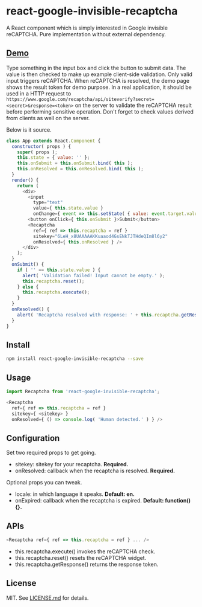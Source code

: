 # react-google-invisible-recaptcha #

A React component which is simply interested in Google invisible reCAPTCHA. Pure implementation without external dependency.

## [Demo][demo] ##

Type something in the input box and click the button to submit data. The value is then checked to make up example client-side validation. Only valid input triggers reCAPTCHA. When reCAPTCHA is resolved, the demo page shows the result token for demo purpose. In a real application, it should be used in a HTTP request to `https://www.google.com/recaptcha/api/siteverify?secret=<secret>&response=<token>` on the server to validate the reCAPTCHA result before performing sensitive operation. Don't forget to check values derived from clients as well on the server.

Below is it source.

```js
class App extends React.Component {
  constructor( props ) {
    super( props );
    this.state = { value: '' };
    this.onSubmit = this.onSubmit.bind( this );
    this.onResolved = this.onResolved.bind( this );
  }
  render() {
    return (
      <div>
        <input
          type="text"
          value={ this.state.value }
          onChange={ event => this.setState( { value: event.target.value } ) } />
        <button onClick={ this.onSubmit }>Submit</button>
        <Recaptcha
          ref={ ref => this.recaptcha = ref }
          sitekey="6LeH_x8UAAAAAKKuaaod4GsENkTJTHdeQIm8l6y2"
          onResolved={ this.onResolved } />
      </div>
    );
  }
  onSubmit() {
    if ( '' == this.state.value ) {
      alert( 'Validation failed! Input cannot be empty.' );
      this.recaptcha.reset();
    } else {
      this.recaptcha.execute();
    }
  }
  onResolved() {
    alert( 'Recaptcha resolved with response: ' + this.recaptcha.getResponse() );
  }
}
```

## Install ##

```sh
npm install react-google-invisible-recaptcha --save
```

## Usage ##

```js
import Recaptcha from 'react-google-invisible-recaptcha';

<Recaptcha
  ref={ ref => this.recaptcha = ref }
  sitekey={ <sitekey> }
  onResolved={ () => console.log( 'Human detected.' ) } />
```

## Configuration ##

Set two required props to get going.

* sitekey: sitekey for your recaptcha. **Required.**
* onResolved: callback when the recaptcha is resolved. **Required.**

Optional props you can tweak.

* locale: in which language it speaks. **Default: en.**
* onExpired: callback when the recaptcha is expired. **Default: function() {}.**

## APIs ##

```js
<Recaptcha ref={ ref => this.recaptcha = ref } ... />
```

* this.recaptcha.execute() invokes the reCAPTCHA check.
* this.recaptcha.reset() resets the reCAPTCHA widget.
* this.recaptcha.getResponse() returns the response token.

## License ##

MIT. See [LICENSE.md](http://github.com/szchenghuang/react-google-invisible-recaptcha/blob/master/LICENSE.md) for details.

[demo]: https://szchenghuang.github.io/react-google-invisible-recaptcha/
